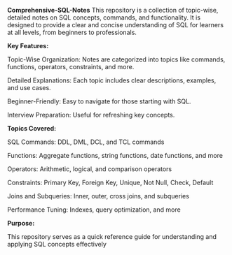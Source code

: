 **Comprehensive-SQL-Notes**
This repository is a collection of topic-wise, detailed notes on SQL concepts, commands, and functionality. It is designed to provide a clear and concise understanding of SQL for learners at all levels, from beginners to professionals.

**Key Features:**

Topic-Wise Organization: Notes are categorized into topics like commands, functions, operators, constraints, and more.

Detailed Explanations: Each topic includes clear descriptions, examples, and use cases.

Beginner-Friendly: Easy to navigate for those starting with SQL.

Interview Preparation: Useful for refreshing key concepts.

**Topics Covered:**

SQL Commands: DDL, DML, DCL, and TCL commands

Functions: Aggregate functions, string functions, date functions, and more

Operators: Arithmetic, logical, and comparison operators

Constraints: Primary Key, Foreign Key, Unique, Not Null, Check, Default

Joins and Subqueries: Inner, outer, cross joins, and subqueries

Performance Tuning: Indexes, query optimization, and more

**Purpose:**

This repository serves as a quick reference guide for understanding and applying SQL concepts effectively

